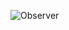 ![Observer](https://user-images.githubusercontent.com/23089987/114975474-43e5ae00-9ebf-11eb-921a-6799a480feb7.png)
